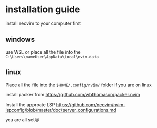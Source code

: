 # installation guide

install neovim to your computer first
## windows 
use WSL or 
place all the file into the `C:\Users\nameUser\AppData\Local\nvim-data`

## linux
Place all the file into the `$HOME/.config/nvim/` folder if you are on linux

install packer from https://github.com/wbthomason/packer.nvim

Install the approate LSP
https://github.com/neovim/nvim-lspconfig/blob/master/doc/server_configurations.md

you are all set😉
